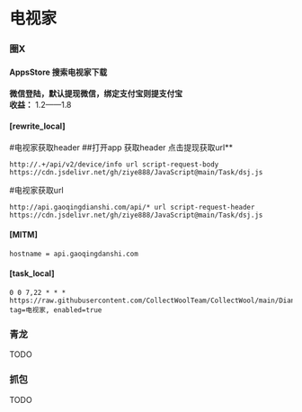 # 电视家
### 圈X
#### AppsStore 搜索电视家下载
**微信登陆，默认提现微信，绑定支付宝则提支付宝**  
**收益：** 1.2——1.8 
#### [rewrite_local] 
#电视家获取header
##打开app 获取header  点击提现获取url**
```
http://.+/api/v2/device/info url script-request-body https://cdn.jsdelivr.net/gh/ziye888/JavaScript@main/Task/dsj.js 
```
#电视家获取url
```
http://api.gaoqingdianshi.com/api/* url script-request-header https://cdn.jsdelivr.net/gh/ziye888/JavaScript@main/Task/dsj.js
```
#### [MITM]
```
hostname = api.gaoqingdanshi.com
```
#### [task_local]
```
0 0 7,22 * * * https://raw.githubusercontent.com/CollectWoolTeam/CollectWool/main/DianShiJia/dsj.js, tag=电视家, enabled=true
```
### 青龙
TODO
### 抓包
TODO
